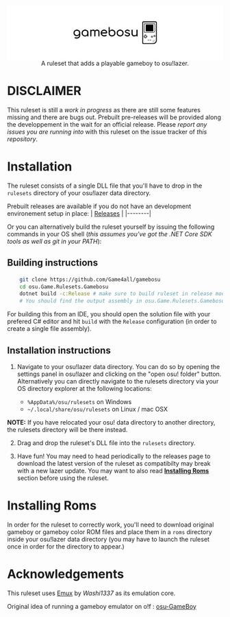 <div align="center">
<img src="assets/banner.png" align="center"/>
A ruleset that adds a playable gameboy to osu!lazer.
</div>

# **DISCLAIMER**
This ruleset is still a _work in progress_ as there are still some features missing and there are bugs out. Prebuilt pre-releases will be provided along the developpement in the wait for an official release. Please _report any issues you are running into_ with this ruleset on the issue tracker of _this repository_.

# Installation 

The ruleset consists of a single DLL file that you'll have to drop in the `rulesets` directory of your osu!lazer data directory.

Prebuilt releases are available if you do not have an development environement setup in place:
| [Releases](https://github.com/Game4all/gamebosu/releases) |
|--------|

Or you can alternatively build the ruleset yourself by issuing the following commands in your OS shell (_this assumes you've got the .NET Core SDK tools as well as git in your PATH_):

## Building instructions

```bash
    git clone https://github.com/Game4all/gamebosu
    cd osu.Game.Rulesets.Gamebosu
    dotnet build -c:Release # make sure to build ruleset in release mode to create a single file assembly
    # You should find the output assembly in osu.Game.Rulesets.Gamebosu/bin/Release/osu.Game.Rulesets.Gamebosu.Packed.dll   
```

For building this from an IDE, you should open the solution file with your prefered C# editor and hit `build` with the `Release` configuration (in order to create a single file assembly).

## Installation instructions

1. Navigate to your osu!lazer data directory. You can do so by opening the settings panel in osu!lazer and clicking on the "open osu! folder" button. Alternatively you can directly navigate to the rulesets directory via your OS directory explorer at the following locations:

   * `%AppData%/osu/rulesets` on Windows
   * `~/.local/share/osu/rulesets` on Linux / mac OSX

**NOTE:** If you have relocated your osu! data directory to another directory, the rulesets directory will be there instead.

2. Drag and drop the ruleset's DLL file into the `rulesets` directory.

3. Have fun! You may need to head periodically to the releases page to download the latest version of the ruleset as compatibilty may break with a new lazer update. You may want to also read [**Installing Roms**](#Installing-Roms) section before using the ruleset.

# Installing Roms

In order for the ruleset to correctly work, you'll need to download original gameboy or gameboy color ROM files and place them in a `roms` directory inside your osu!lazer data directory (you may have to launch the ruleset once in order for the directory to appear.)

# Acknowledgements

This ruleset uses [Emux](https://github.com/Washi1337/Emux) by _Washi1337_ as its emulation core.

Original idea of running a gameboy emulator on o!f : [osu-GameBoy](https://github.com/osu-Karaoke/osu-GameBoy)
